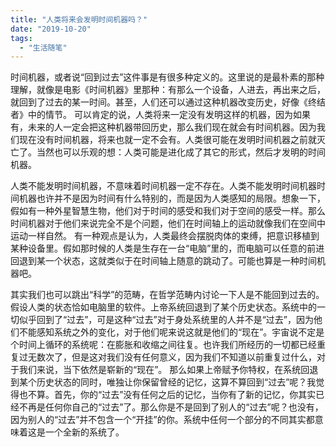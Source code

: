 ```yaml
---
title: "人类将来会发明时间机器吗？"
date: "2019-10-20"
tags: 
  - "生活随笔"
---
```


时间机器，或者说“回到过去”这件事是有很多种定义的。这里说的是最朴素的那种理解，就像是电影《时间机器》里那种：有那么一个设备，人进去，再出来之后，就回到了过去的某一时间。甚至，人们还可以通过这种机器改变历史，好像《终结者》中的情节。 可以肯定的说，人类将来一定没有发明这样的机器，因为如果有，未来的人一定会把这种机器带回历史，那么我们现在就会有时间机器。因为我们现在没有时间机器，将来也就一定不会有。人类很可能在发明时间机器之前就灭亡了。当然也可以乐观的想：人类可能是进化成了其它的形式，然后才发明的时间机器。 

人类不能发明时间机器，不意味着时间机器一定不存在。人类不能发明时间机器时间机器也许并不是因为时间有什么特别的，而是因为人类感知的局限。想象一下，假如有一种外星智慧生物，他们对于时间的感受和我们对于空间的感受一样。那么时间机器对于他们来说完全不是个问题，他们在时间轴上的运动就像我们在空间中运动一样自然。 有一种观点是认为，人类最终会摆脱肉体的束缚，把意识移植到某种设备里。假如那时候的人类是生存在一台“电脑”里的，而电脑可以任意的前进回退到某一个状态，这就类似于在时间轴上随意的跳动了。可能也算是一种时间机器吧。 

其实我们也可以跳出“科学”的范畴，在哲学范畴内讨论一下人是不能回到过去的。假设人类的状态恰如电脑里的软件。上帝系统回退到了某个历史状态。系统中的一切似乎回到了“过去”，可是这种“过去”对于身处系统里的人并不是“过去”，因为他们不能感知系统之外的变化，对于他们呢来说这就是他们的“现在”。宇宙说不定是个时间上循环的系统呢：在膨胀和收缩之间往复。也许我们所经历的一切都已经重复过无数次了，但是这对我们没有任何意义，因为我们不知道以前重复过什么，对于我们来说，当下依然是崭新的“现在”。 那么如果上帝赋予你特权，在系统回退到某个历史状态的同时，唯独让你保留曾经的记忆，这算不算回到“过去”呢？我觉得也不算。首先，你的“过去”没有任何之后的记忆，当你有了新的记忆，你其实已经不再是任何你自己的“过去”了。那么你是不是回到了别人的“过去”呢？也没有，因为别人的“过去”并不包含一个“开挂”的你。系统中任何一个部分的不同其实都意味着这是一个全新的系统了。
